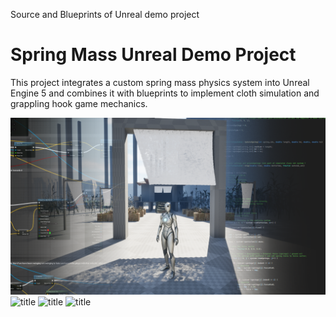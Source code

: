 Source and Blueprints of Unreal demo project

# Spring Mass Unreal Demo Project 

This project integrates a custom spring mass physics system into Unreal Engine 5 and combines it with blueprints to implement cloth simulation and grappling hook game mechanics.

![title](./ReadMeImages/img1.png)
![title](./ReadMeImages/cloth2.gif)
![title](./ReadMeImages/cloth1.gif)
![title](./ReadMeImages/grapple1.gif)

